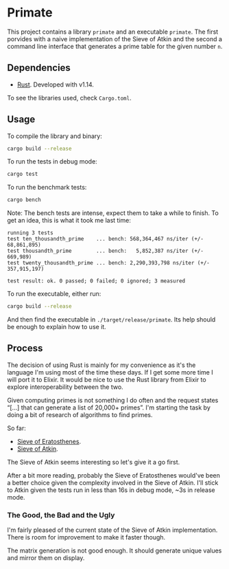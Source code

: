 # Primate

This project contains a library `primate` and an executable `primate`.  The
first porvides with a naive implementation of the Sieve of Atkin and the
second a command line interface that generates a prime table for the given
number `n`.


## Dependencies

* [Rust](https://www.rust-lang.org). Developed with v1.14.

To see the libraries used, check `Cargo.toml`.


## Usage

To compile the library and binary:

```sh
cargo build --release
```

To run the tests in debug mode:

```sh
cargo test
```

To run the benchmark tests:

```sh
cargo bench
```

Note: The bench tests are intense, expect them to take a while to finish. To
get an idea, this is what it took me last time:

```
running 3 tests
test ten_thousandth_prime    ... bench: 568,364,467 ns/iter (+/- 68,861,895)
test thousandth_prime        ... bench:   5,852,387 ns/iter (+/- 669,989)
test twenty_thousandth_prime ... bench: 2,290,393,798 ns/iter (+/- 357,915,197)

test result: ok. 0 passed; 0 failed; 0 ignored; 3 measured
```

To run the executable, either run:

```sh
cargo build --release
```

And then find the executable in `./target/release/primate`.  Its help should
be enough to explain how to use it.



## Process

The decision of using Rust is mainly for my convenience as it's the language
I'm using most of the time these days.  If I get some more time I will port
it to Elixir.  It would be nice to use the Rust library from Elixir to explore
interoperability between the two.

Given computing primes is not something I do often and the request states
“[...] that can generate a list of 20,000+ primes”.  I'm starting the task
by doing a bit of research of algorithms to find primes.

So far:

* [Sieve of Eratosthenes](https://en.wikipedia.org/wiki/Sieve_of_Eratosthenes).
* [Sieve of Atkin](https://en.wikipedia.org/wiki/Sieve_of_Atkin).


The Sieve of Atkin seems interesting so let's give it a go first.


After a bit more reading, probably the Sieve of Eratosthenes would've been a
better choice given the complexity involved in the Sieve of Atkin.  I'll stick
to Atkin given the tests run in less than 16s in debug mode, ~3s in release
mode.


### The Good, the Bad and the Ugly

I'm fairly pleased of the current state of the Sieve of Atkin implementation.
There is room for improvement to make it faster though.

The matrix generation is not good enough. It should generate unique values
and mirror them on display.
